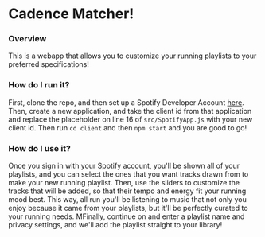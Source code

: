 # Cadence Matcher!

### Overview
This is a webapp that allows you to customize your running playlists to your preferred specifications!

### How do I run it?

First, clone the repo, and then set up a Spotify Developer Account [here](https://developer.spotify.com). Then, create a new application, and take the client id from that application and replace the placeholder on line 16 of `src/SpotifyApp.js` with your new client id. Then run `cd client` and then `npm start` and you are good to go!

### How do I use it?
Once you sign in with your Spotify account, you'll be shown all of your playlists, and you can select the ones that you want tracks drawn from to make your new running playlist. Then, use the sliders to customize the tracks that will be added, so that their tempo and energy fit your running mood best. This way, all run you'll be listening to music that not only you enjoy because it came from your playlists, but it'll be perfectly curated to your running needs. MFinally, continue on and enter a playlist name and privacy settings, and we'll add the playlist straight to your library! 


